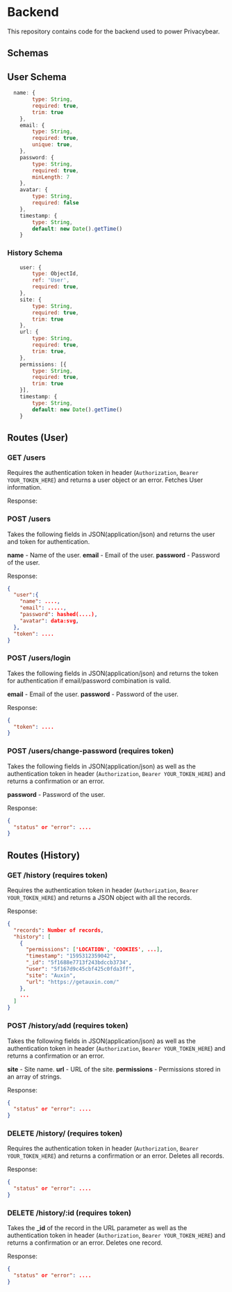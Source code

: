 # Backend

This repository contains code for the backend used to power Privacybear.

## Schemas

## User Schema
```js
  name: {
        type: String,
        required: true,
        trim: true
    },
    email: {
        type: String,
        required: true,
        unique: true,
    },
    password: {
        type: String,
        required: true,
        minLength: 7
    },
    avatar: {
        type: String,
        required: false
    },
    timestamp: {
        type: String,
        default: new Date().getTime()
    }
```

### History Schema
```js
    user: {
        type: ObjectId,
        ref: 'User',
        required: true,
    },
    site: {
        type: String,
        required: true,
        trim: true
    },
    url: {
        type: String,
        required: true,
        trim: true,
    },
    permissions: [{
        type: String,
        required: true,
        trim: true
    }],
    timestamp: {
        type: String,
        default: new Date().getTime()
    }
```

## Routes (User)

### GET /users
Requires the authentication token in header (``Authorization``, ``Bearer YOUR_TOKEN_HERE``) and returns a user object or an error. Fetches User information.

Response:

### POST /users
Takes the following fields in JSON(application/json) and returns the user and token for authentication.

**name** - Name of the user.
**email** - Email of the user.
**password** - Password of the user.

Response:
```json
{
  "user":{
    "name": ....,
    "email": .....,
    "password": hashed(....),
    "avatar": data:svg,
  },
  "token": ....
}
```

### POST /users/login

Takes the following fields in JSON(application/json) and returns the token for authentication if email/password combination is valid.

**email** - Email of the user.
**password** - Password of the user.

Response:
```json
{
  "token": ....
}
```

### POST /users/change-password (requires token)

Takes the following fields in JSON(application/json) as well as the authentication token in header (``Authorization``, ``Bearer YOUR_TOKEN_HERE``) and returns a confirmation or an error.

**password** - Password of the user.

Response:
```json
{
  "status" or "error": ....
}
```

## Routes (History)

### GET /history (requires token)

Requires the authentication token in header (``Authorization``, ``Bearer YOUR_TOKEN_HERE``) and returns a JSON object with all the records.

Response:
```json
{
  "records": Number of records,
  "history": [
    {
      "permissions": ['LOCATION', 'COOKIES', ...],
      "timestamp": "1595312359042",
      "_id": "5f1688e7713f243bdccb3734",
      "user": "5f167d9c45cbf425c0fda3ff",
      "site": "Auxin",
      "url": "https://getauxin.com/"
    },
    ...
  ]
}
```

### POST /history/add (requires token)

Takes the following fields in JSON(application/json) as well as the authentication token in header (``Authorization``, ``Bearer YOUR_TOKEN_HERE``) and returns a confirmation or an error.

**site** - Site name.
**url** - URL of the site.
**permissions** - Permissions stored in an array of strings.

Response:
```json
{
  "status" or "error": ....
}
```

### DELETE /history/ (requires token)

Requires the authentication token in header (``Authorization``, ``Bearer YOUR_TOKEN_HERE``) and returns a confirmation or an error. Deletes all records.

Response:
```json
{
  "status" or "error": ....
}
```

### DELETE /history/:id (requires token)

Takes the **_id** of the record in the URL parameter as well as the authentication token in header (``Authorization``, ``Bearer YOUR_TOKEN_HERE``) and returns a confirmation or an error. Deletes one record.

Response:
```json
{
  "status" or "error": ....
}
```